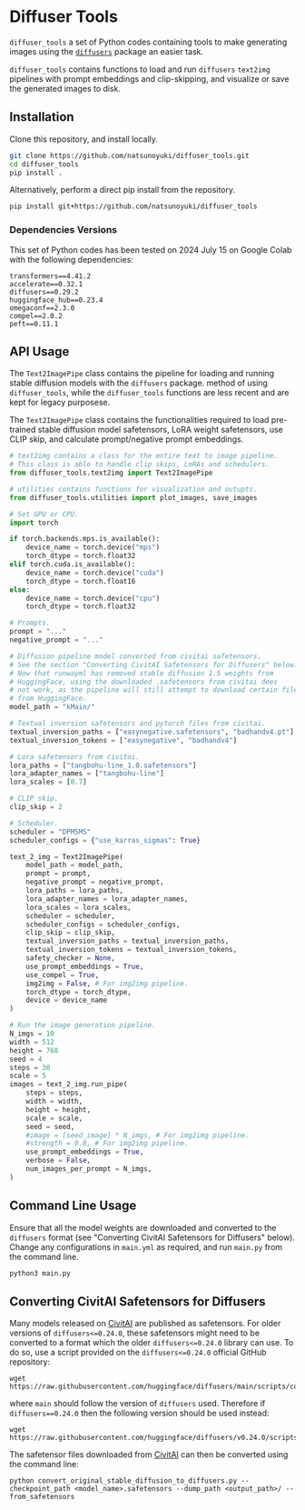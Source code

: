 # Diffuser Tools 
`diffuser_tools` a set of Python codes containing tools to make generating images using the <a href = "https://github.com/huggingface/diffusers">`diffusers`</a> package an easier task.

`diffuser_tools` contains functions to load and run `diffusers` `text2img` pipelines with prompt embeddings and clip-skipping, and visualize or save the generated images to disk. 

## Installation
Clone this repository, and install locally.
```bash
git clone https://github.com/natsunoyuki/diffuser_tools.git
cd diffuser_tools
pip install .
```

Alternatively, perform a direct pip install from the repository.
```bash
pip install git+https://github.com/natsunoyuki/diffuser_tools
```

### Dependencies Versions
This set of Python codes has been tested on 2024 July 15 on Google Colab with the following dependencies:
```
transformers==4.41.2
accelerate==0.32.1
diffusers==0.29.2
huggingface_hub==0.23.4
omegaconf==2.3.0
compel==2.0.2
peft==0.11.1
```

## API Usage 
The `Text2ImagePipe` class contains the pipeline for loading and running stable diffusion models with the `diffusers` package.
 method of using `diffuser_tools`, while the `diffuser_tools` functions are less recent and are kept for legacy purposese.

The `Text2ImagePipe` class contains the functionalities required to load pre-trained stable diffusion model safetensors, LoRA weight safetensors, use CLIP skip, and calculate prompt/negative prompt embeddings.

```python
# text2img contains a class for the entire text to image pipeline.
# This class is able to handle clip skips, LoRAs and schedulers.
from diffuser_tools.text2img import Text2ImagePipe

# utilities contains functions for visualization and outupts.
from diffuser_tools.utilities import plot_images, save_images

# Set GPU or CPU.
import torch

if torch.backends.mps.is_available():
    device_name = torch.device("mps")
    torch_dtype = torch.float32
elif torch.cuda.is_available():
    device_name = torch.device("cuda")
    torch_dtype = torch.float16
else:
    device_name = torch.device("cpu")
    torch_dtype = torch.float32

# Prompts.
prompt = "..."
negative_prompt = "..."

# Diffusion pipeline model converted from civitai safetensors.
# See the section "Converting CivitAI Safetensors for Diffusers" below.
# Now that runwayml has removed stable diffusion 1.5 weights from 
# HuggingFace, using the downloaded .safetensors from civitai does
# not work, as the pipeline will still attempt to download certain files
# from HuggingFace. 
model_path = "kMain/"

# Textual inversion safetensors and pytorch files from civitai.
textual_inversion_paths = ["easynegative.safetensors", "badhandv4.pt"]
textual_inversion_tokens = ["easynegative", "badhandv4"]

# Lora safetensors from civitai.
lora_paths = ["tangbohu-line_1.0.safetensors"]
lora_adapter_names = ["tangbohu-line"]
lora_scales = [0.7]

# CLIP skip.
clip_skip = 2

# Scheduler.
scheduler = "DPMSMS"
scheduler_configs = {"use_karras_sigmas": True}

text_2_img = Text2ImagePipe(
    model_path = model_path,
    prompt = prompt,
    negative_prompt = negative_prompt,
    lora_paths = lora_paths,
    lora_adapter_names = lora_adapter_names,
    lora_scales = lora_scales,
    scheduler = scheduler,
    scheduler_configs = scheduler_configs,
    clip_skip = clip_skip,
    textual_inversion_paths = textual_inversion_paths,
    textual_inversion_tokens = textual_inversion_tokens,
    safety_checker = None,
    use_prompt_embeddings = True,
    use_compel = True,
    img2img = False, # For img2img pipeline.
    torch_dtype = torch_dtype,
    device = device_name
)

# Run the image generation pipeline.
N_imgs = 10
width = 512
height = 768
seed = 4
steps = 30
scale = 5
images = text_2_img.run_pipe(
    steps = steps,
    width = width,
    height = height,
    scale = scale,
    seed = seed,
    #image = [seed_image] * N_imgs, # For img2img pipeline.
    #strength = 0.8, # For img2img pipeline.
    use_prompt_embeddings = True,
    verbose = False,
    num_images_per_prompt = N_imgs,
)
```

## Command Line Usage
Ensure that all the model weights are downloaded and converted to the `diffusers` format (see "Converting CivitAI Safetensors for Diffusers" below). Change any configurations in `main.yml` as required, and run `main.py` from the command line.
```bash
python3 main.py
```

## Converting CivitAI Safetensors for Diffusers
Many models released on <a href = "https://civitai.com">CivitAI</a> are published as safetensors. For older versions of `diffusers<=0.24.0`, these safetensors might need to be converted to a format which the older `diffusers<=0.24.0` library can use. To do so, use a script provided on the `diffusers<=0.24.0` official GitHub repository:
```
wget https://raw.githubusercontent.com/huggingface/diffusers/main/scripts/convert_original_stable_diffusion_to_diffusers.py
```
where `main` should follow the version of `diffusers` used. Therefore if `diffusers==0.24.0` then the following version should be used instead:
```
wget https://raw.githubusercontent.com/huggingface/diffusers/v0.24.0/scripts/convert_original_stable_diffusion_to_diffusers.py
```
The safetensor files downloaded from <a href = "https://civitai.com">CivitAI</a> can then be converted using the command line:
```
python convert_original_stable_diffusion_to_diffusers.py --checkpoint_path <model_name>.safetensors --dump_path <output_path>/ --from_safetensors
```
